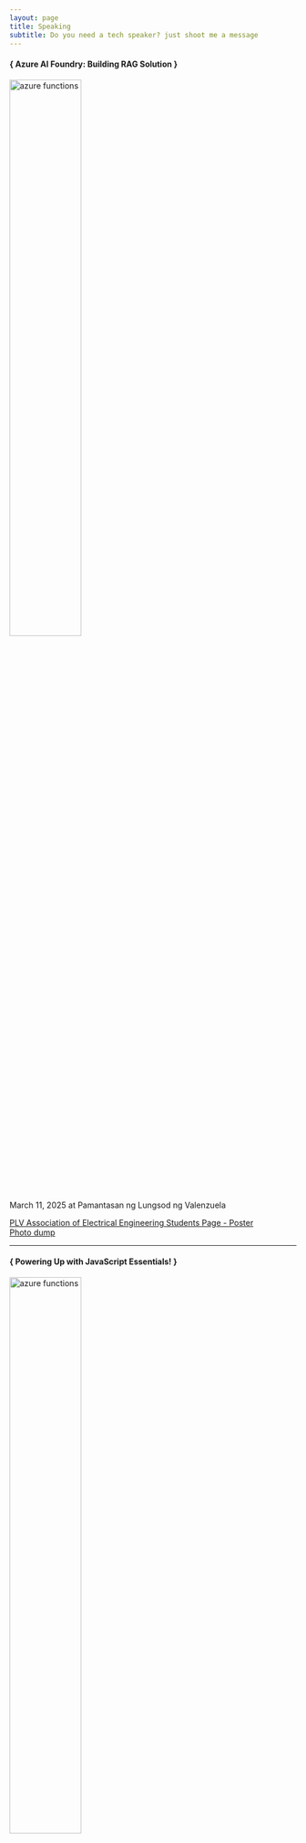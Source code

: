 ```yaml
---
layout: page
title: Speaking
subtitle: Do you need a tech speaker? just shoot me a message
---
```


<div class="speaking-container">
    <h4> { Azure AI Foundry: Building RAG Solution } </h4>
    <img src="../assets/img/talks/building-rag-with-azure-foundry-plv-banner.jpg" alt="azure functions" width="50%" height="auto" />
    <p> March 11, 2025 at Pamantasan ng Lungsod ng Valenzuela</p>
    <a href="https://www.facebook.com/photo/?fbid=1168670711715612&set=pcb.1168670821715601" target="_blank">PLV Association of Electrical Engineering Students Page - Poster</a>
    <br>
    <a href="https://www.facebook.com/share/p/1CBvmB255Q/" target="_blank">Photo dump</a>
</div>
<hr>
<div class="speaking-container">
    <h4> { Powering Up with JavaScript Essentials! } </h4>
    <img src="../assets/img/talks/js-essential-swits-banner.jpg" alt="azure functions" width="50%" height="auto" />
    <p> January 25, 2025 Webinar at Bulacan State University</p>
    <a href="https://www.facebook.com/photo?fbid=1025226859641473&set=a.459221622908669" target="_blank">Bulacan State University SWITS Page - Poster</a>
    <br>
    <a href="https://www.facebook.com/share/p/1FmyQhkKXA/" target="_blank">Bulacan State University SWITS Page - Photo dump</a>
</div>
<hr>
<div class="speaking-container">
    <h4> { Serverless with Microsoft Azure Cloud } </h4>
    <img src="../assets/img/talks/serverless-with-microsoft-azure.jpg" alt="azure functions" width="50%" height="auto" />
    <p> March 7, 2024 Webinar at Batangas State University</p>
    <a href="https://www.facebook.com/photo?fbid=847396237398391&set=pcb.847396267398388" target="_blank">BatStateU CICS Alangilan Student Council Page - Poster</a>
</div>
<hr>
<div class="speaking-container">
    <h4> { Learn Serverless Technology with Microsoft Azure } </h4>
    <img src="../assets/img/talks/azure-functions-trailblazer.jpg" alt="azure functions" width="50%" height="auto" />
    <p> November 10, 2023 Webinar at FEU Ascend Page</p>
    <a href="https://www.facebook.com/share/p/15uMooH7Vf/" target="_blank">FEU Ascend Page - Poster</a>
    <br>
    <a href="https://www.facebook.com/share/p/15FRwC3KQ2/" target="_blank">FEU Ascend Page - Photo dump</a>
</div>
<hr>
<div class="speaking-container">
    <h4> { Microsoft Azure Functions:Your Serverless Buddy } </h4>
    <img src="../assets/img/talks/pwa_azure_functions.jpeg" alt="azure functions" width="50%" height="auto" />
    <p> August 30, 2023 at eCloud Valley Philippines</p>
    <a href="https://www.facebook.com/photo/?fbid=272351225543133&set=a.229138426531080" target="_blank">PWA Pilipinas Page - Poster</a>
    <br>
    <a href="https://www.facebook.com/photo/?fbid=281526824625573&set=a.229138439864412" target="_blank">PWA Pilipinas Page - Photo dump</a>
    <br>
    <a href="https://www.facebook.com/photo/?fbid=281611921283730&set=a.229138439864412" target="_blank">PWA Pilipinas Page - Photo dump</a>
</div>
<hr>
<div class="speaking-container">
    <h4> { Exploring React:A Deep Dive into Front-End Development } </h4>
    <img src="../assets/img/talks/pup_exploring_react.png" alt="azure functions" width="50%" height="auto" />
    <p> June 16, 2023 Webinar at ACESS Page</p>
    <a href="https://www.facebook.com/photo/?fbid=7144113818940681&set=pcb.7144113915607338" target="_blank">ACCESS Page - Poster</a>
    <br>
    <a href="https://www.facebook.com/ACCESSOfficial/videos/646646443634570" target="_blank">ACCESS Page - Livestream</a>
</div>
<hr>
<div class="speaking-container">
    <h4> { TS x Angular } </h4>
    <img src="../assets/img/talks/ts-x-angular-ue-caloocan.jpg" alt="typescript" width="50%" height="auto" />
    <p> May 7, 2023 Webinar at University of the East Caloocan</p>
    <a href="https://www.facebook.com/photo/?fbid=203320315832440&set=pcb.203321755832296" target="_blank">Google Developer Student Clubs UE Caloocan Page - Poster</a>
    <br>
</div>
<hr>
<div class="speaking-container">
    <h4> { Typescript: Taking JavaScript to the Next Level } </h4>
    <img src="../assets/img/talks/pwa_typescript.png" alt="typescript" width="50%" height="auto" />
    <p> May 2, 2023 Webinar at PWA Pilipinas</p>
    <a href="https://www.facebook.com/PWAPilipinas/photos/a.122761739078374/974988510522355/" target="_blank">PWA Pilipinas Page - Poster</a>
    <br>
    <a href="https://www.facebook.com/PWAPilipinas/videos/581291117400842" target="_blank">PWA Pilipinas Page - Livestream</a>
</div>
<hr>
<div class="speaking-container">
    <h4> { Git and Github 101 } </h4>
    <img src="../assets/img/talks/git_and_github_101_pup_bn.jpg" alt="azure functions" width="50%" height="auto" />
    <p> April 27, 2023 at Polytechnic University of the Philippines Binan Campus</p>
    <a href="https://www.facebook.com/photo.php?fbid=616684053836948&set=a.466567708848584&type=3&rdid=s5c80jVyfFSyn9i3&share_url=https%3A%2F%2Fwww.facebook.com%2Fshare%2F18oufN3ust" target="_blank">Association of Computer Engineering Students PUPBC Page - Poster</a>
    <br>
    <a href="https://www.facebook.com/share/p/1A61WkPG7B/" target="_blank">Association of Computer Engineering Students PUPBC Page - Photo dump</a>
    <br>
</div>
<hr>
<div class="speaking-container">
    <h4> { Building Web Apps using Javascript } </h4>
    <img src="../assets/img/talks/building_web_apps_using_js.jpeg" alt="building_web_apps_using_js" width="50%" height="auto" />
    <p> March 18, 2023 at Packetworx</p>
    <a href="https://web.facebook.com/photo?fbid=658630372932886&set=pcb.658634012932522" target="_blank">Packetworx Page - Poster</a>
    <br>
    <a href="https://web.facebook.com/photo?fbid=665985542197369&set=pcb.665992105530046" target="_blank">Packetworx Page - Photo dump</a>
</div>
<hr>
<div class="speaking-container">
    <h4> { Javascript Essentials } </h4>
    <img src="../assets/img/talks/javascript_essentials.jpeg" alt="javascript_essentials" width="50%" height="auto" />
    <p> February 25, 2023 Webinar at Angular PH</p>
    <a href="https://web.facebook.com/photo?fbid=564682759034732&set=a.467301762106166" target="_blank">Angular PH Page - Poster</a>
    <br>
    <a href="https://web.facebook.com/AngularPhilippines/videos/923573225731862" target="_blank">Angular PH Page - Livestream</a>
</div>
<hr>
<div class="speaking-container">
    <h4> { Let's Git together with Github } </h4>
    <img src="../assets/img/talks/git_together_with_github.jpeg" alt="git_together_with_github" width="50%" height="auto" />
    <p> February 18, 2023 Webinar at Far Eastern University - Alabang</p>
    <a href="https://web.facebook.com/photo/?fbid=120638750941112&set=pcb.120646634273657" target="_blank">Emerging Technologies in Computing Page - Poster</a>
    <br>
    <a href="https://web.facebook.com/photo/?fbid=120978507573803&set=pcb.120978584240462" target="_blank">Photo dump</a>
</div>
<hr>
<div class="speaking-container">
    <h4> { Git in a nutshell: Github Basics } </h4>
    <img src="../assets/img/talks/git_in_a_nutshell.jpeg" alt="git_in_a_nutshell" width="50%" height="auto" />
    <p> February 9, 2023 Webinar at Eulogio "Amang" Rodriguez Institute of Science and Technology</p>
    <a href="https://web.facebook.com/107281537333573/photos/a.740651257329928/1088082419253475/" target="_blank">Computer Science Association 2022-2023 Page - Poster</a>
    <br>
    <a href="https://web.facebook.com/nclbrmll11/videos/1861618617569951" target="_blank">Livestream</a>
    <br>
    <a href="https://web.facebook.com/photo?fbid=4137164823174581&set=pcb.4137165379841192" target="_blank">Photo dump</a>
</div>
<hr>
<div class="speaking-container">
    <h4> { Social Media Etiquette } </h4>
    <img src="../assets/img/talks/social_media_etiquette.jpeg" alt="social_media_etiqutte" width="50%" height="auto" />
    <p> January 14, 2023 at Polytechnic University of the Philippines Biñan Campus</p>
    <a href="https://web.facebook.com/photo?fbid=629592405838204&set=pcb.629601552503956" target="_blank">Institute of Bachelors in Information Technology Studies PUPBC - Photo dump</a>
    <a href="https://web.facebook.com/photo/?fbid=491881609797844&set=pcb.491883519797653" target="_blank">Biñan City Youth and Sports Development Office - Photo dump</a>
</div>
<hr>
<div class="speaking-container">
    <h4> { Typescript in a nutshell } </h4>
    <img src="../assets/img/talks/typescript_in_a_nutshell.jpeg" alt="typescript_in_a_nutshell" width="50%" height="auto" />
    <p> December 2, 2022 at Microsoft Philippines</p>
    <a href="https://web.facebook.com/photo?fbid=420746683602365&set=a.370650525278648" target="_blank">Programmers Codeposting - Poster</a>
    <br>
    <a href="https://web.facebook.com/photo?fbid=423153513361682&set=pcb.423155213361512" target="_blank">Programmers Codeposting - Photo dump</a>
    <br>
    <a href="https://web.facebook.com/photo?fbid=5892797337452009&set=pcb.5892797614118648" target="_blank">My public post</a>
    <br>
</div>
<hr>
<div class="speaking-container">
    <h4> { Go Serverless } </h4>
    <img src="../assets/img/talks/go_serverless.jpeg" alt="go_serverless" width="50%" height="auto" />
    <p> November 26, 2022 at Ateneo de Manila University </p>
    <a href="https://web.facebook.com/photo/?fbid=461151962828903&set=a.423289893281777" target="_blank">Google Developer Group Cloud Manila - Poster</a>
    <br>
    <a href="https://web.facebook.com/photo/?fbid=471431901800909&set=a.423289893281777" target="_blank">Google Developer Group Cloud Manila - Speaking now Poster</a>
    <br>
    <a href="https://web.facebook.com/photo/?fbid=472741345003298&set=pcb.472746611669438" target="_blank">Google Developer Group Cloud Manila - Photo dump</a>
    <br>
    <a href="https://web.facebook.com/gdgcloudmanila/videos/1398529430968064" target="_blank">Google Developer Group Cloud Manila - DevFest Highlights</a>
</div>
<hr>
<div class="speaking-container">
    <h4> { Importance of API } </h4>
    <img src="../assets/img/talks/importance_of_api.png" alt="go_serverless" width="50%" height="auto" />
    <p> June 5, 2022 Webinar at Polytechnic University of the Philippines Parañaque  </p>
    <a href="https://web.facebook.com/puppq.bsit41/videos/190108626356615" target="_blank">PUP Parañaque Page - Livestream</a>
</div>

